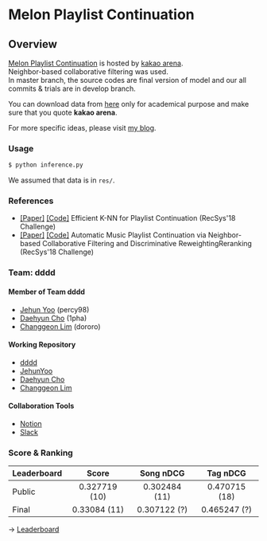 # Melon Playlist Continuation

## Overview
[Melon Playlist Continuation](https://arena.kakao.com/c/7) is hosted by [kakao arena](https://arena.kakao.com/).<br>
Neighbor-based collaborative filtering was used.<br>
In master branch, the source codes are final version of model and our all commits & trials are in develop branch.

You can download data from [here](https://arena.kakao.com/c/7/data) only for academical purpose and make sure that you quote **kakao arena**.

For more specific ideas, please visit [my blog](https://jehunyoo.github.io/projects/melon-playlist-continuation).

### Usage
```bash
$ python inference.py
```

We assumed that data is in `res/`.

### References
- [[Paper]](https://eprints.sztaki.hu/9560/1/Kelen_1_30347064_ny.pdf) [[Code]](https://github.com/proto-n/recsys-challenge-2018) Efficient K-NN for Playlist Continuation (RecSys'18 Challenge)
- [[Paper]](https://dl.acm.org/doi/10.1145/3267471.3267481) [[Code]](https://github.com/LauraBowenHe/Recsys-Spotify-2018-challenge) Automatic Music Playlist Continuation via Neighbor-based Collaborative Filtering and Discriminative ReweightingReranking (RecSys'18 Challenge) 

### Team: dddd

#### Member of Team dddd
- [Jehun Yoo](https://github.com/JehunYoo) (percy98)
- [Daehyun Cho](https://github.com/1pha) (1pha)
- [Changgeon Lim](https://github.com/ckdrjs96) (dororo)

#### Working Repository
- [dddd](https://github.com/Arena-UOS/MelonPlaylistContinuation)
- [JehunYoo](https://github.com/Arena-UOS/JehunYoo)
- [Daehyun Cho](https://github.com/Arena-UOS/1pha)
- [Changgeon Lim](https://github.com/Arena-UOS/geon)

#### Collaboration Tools
- [Notion](https://www.notion.so/Team-dddd-ab0ca582b705420b983ad3a06c6d7e11)
- [Slack](https://kakaocompetitionuos.slack.com/)

### Score & Ranking

Leaderboard | Score | Song nDCG | Tag nDCG
---|:---:|:---:|:---:
Public | 0.327719 (10) | 0.302484 (11) | 0.470715 (18)
Final | 0.33084 (11) | 0.307122 (?) | 0.465247 (?)

&#8594; [Leaderboard](https://arena.kakao.com/c/7/leaderboard)
